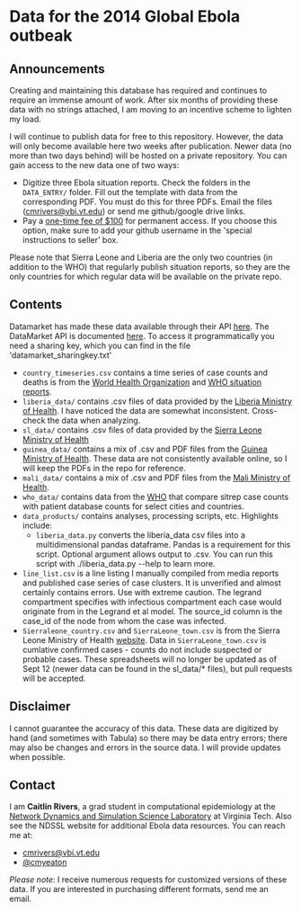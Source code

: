 Data for the 2014 Global Ebola outbeak
=====

## Announcements

Creating and maintaining this database has required and continues to require an immense amount of work. After six months of providing these data with no strings attached, I am moving to an incentive scheme to lighten my load.

I will continue to publish data for free to this repository. However, the data will only become available here two weeks after publication. Newer data (no more than two days behind) will be hosted on a private repository. You can gain access to the new data one of two ways:

* Digitize three Ebola situation reports. Check the folders in the `DATA_ENTRY/` folder. Fill out the template with data from the corresponding PDF. You must do this for three PDFs. Email the files (cmrivers@vbi.vt.edu) or send me github/google drive links.
* Pay a [one-time fee of $100](https://www.paypal.com/cgi-bin/webscr?cmd=_s-xclick&hosted_button_id=E65JEGJUSZD7S) for permanent access. If you choose this option, make sure to add your github username in the 'special instructions to seller' box.

Please note that Sierra Leone and Liberia are the only two countries (in addition to the WHO) that regularly publish situation reports, so they are the only countries for which regular data will be available on the private repo.

## Contents

Datamarket has made these data available through their API [here](https://datamarket.com/data/list/?q=ebola&ref=search). The DataMarket API is documented [here](https://datamarket.com/api/v1/). To access it programmatically you need a sharing key, which you can find in the file 'datamarket_sharingkey.txt'


* `country_timeseries.csv` contains a time series of case counts and deaths is from the [World Health Organization](http://www.who.int/csr/don/en/) and [WHO situation reports](http://www.who.int/csr/disease/ebola/situation-reports/en/).
* `liberia_data/` contains .csv files of data provided by the [Liberia Ministry of Health](http://www.mohsw.gov.lr/content_display.php?sub=report2). I have noticed the data are somewhat inconsistent. Cross-check the data when analyzing.
* `sl_data/` contains .csv files of data provided by the [Sierra Leone Ministry of Health](http://health.gov.sl/?page_id=583)
* `guinea_data/` contains a mix of .csv and PDF files from the [Guinea Ministry of Health](http://actuconakry.com/wp-content/uploads/2014/10/). These data are not consistently available online, so I will keep the PDFs in the repo for reference.
* `mali_data/` contains a mix of .csv and PDF files from the [Mali Ministry of Health](http://www.sante.gov.ml/).
* `who_data/` contains data from the [WHO](http://apps.who.int/gho/data/node.ebola-sitrep) that compare sitrep case counts with patient database counts for select cities and countries.
* `data_products/` contains analyses, processing scripts, etc. Highlights include:
  * `liberia_data.py` converts the liberia_data csv files into a multidimensional pandas dataframe. Pandas is a requirement for this script. Optional argument allows output to .csv. You can run this script with ./liberia_data.py --help to learn more.
* `line_list.csv` is a line listing I manually compiled from media reports and published case series of case clusters. It is unverified and almost certainly contains errors. Use with extreme caution. The legrand compartment specifies with infectious compartment each case would originate from in the Legrand et al model. The source_id column is the case_id of the node from whom the case was infected.
* `Sierraleone_country.csv` and `SierraLeone_town.csv` is from the Sierra Leone Ministry of Health [website](http://health.gov.sl/?page_id=583). Data in `SierraLeone_town.csv` is cumlative confirmed cases - counts do not include suspected or probable cases. These spreadsheets will no longer be updated as of Sept 12 (newer data can be found in the sl_data/* files), but pull requests will be accepted.


## Disclaimer

I cannot guarantee the accuracy of this data. These data are digitized by hand (and sometimes with Tabula) so there may be data entry errors; there may also be changes and errors in the source data. I will provide updates when possible.


## Contact

I am **Caitlin Rivers**, a grad student in computational epidemiology at the [Network Dynamics and Simulation Science Laboratory](http://www.vbi.vt.edu/ndssl) at Virginia Tech. Also see the NDSSL website for additional Ebola data resources. You can reach me at:
* cmrivers@vbi.vt.edu
* [@cmyeaton](https://twitter.com/cmyeaton)

*Please note*: I receive numerous requests for customized versions of these data. If you are interested in purchasing different formats, send me an email.



